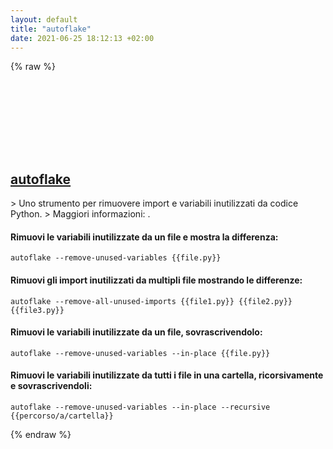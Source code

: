 ```yaml
---
layout: default
title: "autoflake"
date: 2021-06-25 18:12:13 +02:00
---
```

{% raw %}
<h2 id="autoflake">
  <a href="/it/common/autoflake.html">autoflake</a> <a href="#autoflake"><svg class="icon">
    <use href="/assets/images/unicode_sprite.svg#link" />
  </svg></a>
</h2>
> Uno strumento per rimuovere import e variabili inutilizzati da codice Python.
> Maggiori informazioni: <https://github.com/myint/autoflake>.

#### Rimuovi le variabili inutilizzate da un file e mostra la differenza:
```shell
autoflake --remove-unused-variables {{file.py}}
```
#### Rimuovi gli import inutilizzati da multipli file mostrando le differenze:
```shell
autoflake --remove-all-unused-imports {{file1.py}} {{file2.py}} {{file3.py}}
```
#### Rimuovi le variabili inutilizzate da un file, sovrascrivendolo:
```shell
autoflake --remove-unused-variables --in-place {{file.py}}
```
#### Rimuovi le variabili inutilizzate da tutti i file in una cartella, ricorsivamente e sovrascrivendoli:
```shell
autoflake --remove-unused-variables --in-place --recursive {{percorso/a/cartella}}
```
{% endraw %}